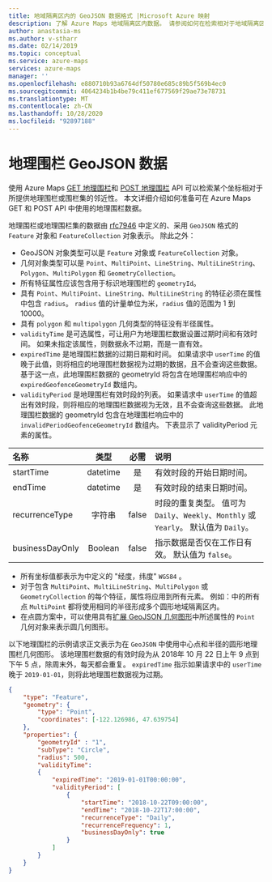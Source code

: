 ```yaml
---
title: 地域隔离区内的 GeoJSON 数据格式 |Microsoft Azure 映射
description: 了解 Azure Maps 地域隔离区内数据。 请参阅如何在检索相对于地域隔离区内的坐标位置时使用 GET 地域隔离区内和 POST 地域隔离区内 Api。
author: anastasia-ms
ms.author: v-stharr
ms.date: 02/14/2019
ms.topic: conceptual
ms.service: azure-maps
services: azure-maps
manager: ''
ms.openlocfilehash: e880710b93a6764df50780e685c89b5f569b4ec0
ms.sourcegitcommit: 4064234b1b4be79c411ef677569f29ae73e78731
ms.translationtype: MT
ms.contentlocale: zh-CN
ms.lasthandoff: 10/28/2020
ms.locfileid: "92897188"
---
```

# <a name="geofencing-geojson-data"></a>地理围栏 GeoJSON 数据

使用 Azure Maps [GET 地理围栏](/rest/api/maps/spatial/getgeofence)和 [POST 地理围栏](/rest/api/maps/spatial/postgeofence) API 可以检索某个坐标相对于所提供地理围栏或围栏集的邻近性。 本文详细介绍如何准备可在 Azure Maps GET 和 POST API 中使用的地理围栏数据。

地理围栏或地理围栏集的数据由 [rfc7946](https://tools.ietf.org/html/rfc7946) 中定义的、采用 `GeoJSON` 格式的 `Feature` 对象和 `FeatureCollection` 对象表示。 除此之外：

* GeoJSON 对象类型可以是 `Feature` 对象或 `FeatureCollection` 对象。
* 几何对象类型可以是 `Point`、`MultiPoint`、`LineString`、`MultiLineString`、`Polygon`、`MultiPolygon` 和 `GeometryCollection`。
* 所有特征属性应该包含用于标识地理围栏的 `geometryId`。
* 具有 `Point`、`MultiPoint`、`LineString`、`MultiLineString` 的特征必须在属性中包含 `radius`。 `radius` 值的计量单位为米，`radius` 值的范围为 1 到 10000。
* 具有 `polygon` 和 `multipolygon` 几何类型的特征没有半径属性。
* `validityTime` 是可选属性，可让用户为地理围栏数据设置过期时间和有效时间。 如果未指定该属性，则数据永不过期，而是一直有效。
* `expiredTime` 是地理围栏数据的过期日期和时间。 如果请求中 `userTime` 的值晚于此值，则将相应的地理围栏数据视为过期的数据，且不会查询这些数据。 基于这一点，此地理围栏数据的 geometryId 将包含在地理围栏响应中的 `expiredGeofenceGeometryId` 数组内。
* `validityPeriod` 是地理围栏有效时段的列表。 如果请求中 `userTime` 的值超出有效时段，则将相应的地理围栏数据视为无效，且不会查询这些数据。 此地理围栏数据的 geometryId 包含在地理围栏响应中的 `invalidPeriodGeofenceGeometryId` 数组内。 下表显示了 validityPeriod 元素的属性。

| 名称 | 类型 | 必需  | 说明 |
| :------------ |:------------: |:---------------:| :-----|
| startTime | datetime  | 是 | 有效时段的开始日期时间。 |
| endTime   | datetime  | 是 |  有效时段的结束日期时间。 |
| recurrenceType | 字符串 | false |   时段的重复类型。 值可为 `Daily`、`Weekly`、`Monthly` 或 `Yearly`。 默认值为 `Daily`。|
| businessDayOnly | Boolean | false |  指示数据是否仅在工作日有效。 默认值为 `false`。|


* 所有坐标值都表示为中定义的 "经度，纬度" `WGS84` 。
* 对于包含 `MultiPoint`、`MultiLineString`、`MultiPolygon` 或 `GeometryCollection` 的每个特征，属性将应用到所有元素。 例如：中的所有点 `MultiPoint` 都将使用相同的半径形成多个圆形地域隔离区内。
* 在点圆方案中，可以使用具有[扩展 GeoJSON 几何图形](./extend-geojson.md)中所述属性的 `Point` 几何对象来表示圆几何图形。      

以下地理围栏的示例请求正文表示为在 `GeoJSON` 中使用中心点和半径的圆形地理围栏几何图形。 该地理围栏数据的有效时段为从 2018年 10 月 22 日上午 9 点到下午 5 点，除周末外，每天都会重复。 `expiredTime` 指示如果请求中的 `userTime` 晚于 `2019-01-01`，则将此地理围栏数据视为过期。  

```json
{
    "type": "Feature",
    "geometry": {
        "type": "Point",
        "coordinates": [-122.126986, 47.639754]
    },
    "properties": {
        "geometryId" : "1",
        "subType": "Circle",
        "radius": 500,
        "validityTime": 
        {
            "expiredTime": "2019-01-01T00:00:00",
            "validityPeriod": [
                {
                    "startTime": "2018-10-22T09:00:00",
                    "endTime": "2018-10-22T17:00:00",
                    "recurrenceType": "Daily",
                    "recurrenceFrequency": 1,
                    "businessDayOnly": true
                }
            ]
        }
    }
}
```